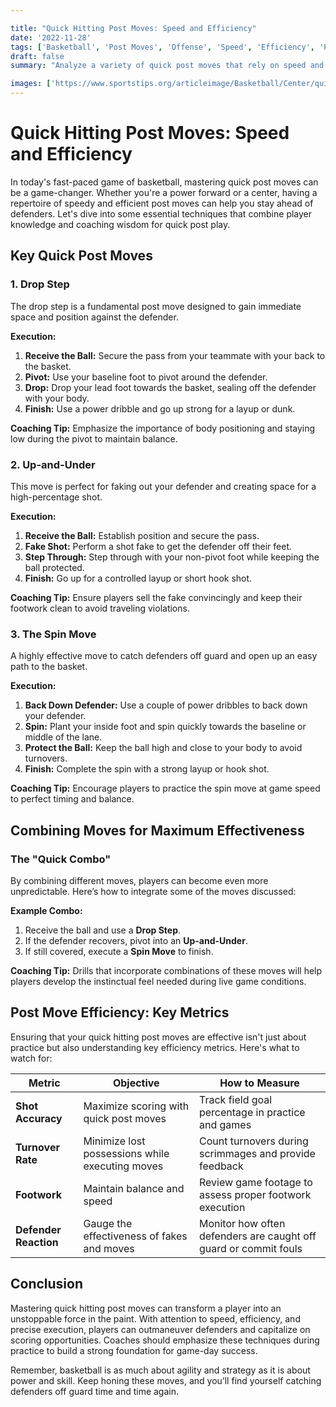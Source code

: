 ```yaml
---

title: "Quick Hitting Post Moves: Speed and Efficiency"
date: '2022-11-28'
tags: ['Basketball', 'Post Moves', 'Offense', 'Speed', 'Efficiency', 'Player Development', 'Coaching', 'Skills', 'Techniques', 'Defenders']
draft: false
summary: "Analyze a variety of quick post moves that rely on speed and efficiency to catch defenders off guard."

images: ['https://www.sportstips.org/articleimage/Basketball/Center/quick_hitting_post_moves_speed_and_efficiency.webp']
---
```


# Quick Hitting Post Moves: Speed and Efficiency

In today's fast-paced game of basketball, mastering quick post moves can be a game-changer. Whether you're a power forward or a center, having a repertoire of speedy and efficient post moves can help you stay ahead of defenders. Let's dive into some essential techniques that combine player knowledge and coaching wisdom for quick post play.

## Key Quick Post Moves

### 1. Drop Step

The drop step is a fundamental post move designed to gain immediate space and position against the defender.

**Execution:**
1. **Receive the Ball:** Secure the pass from your teammate with your back to the basket.
2. **Pivot:** Use your baseline foot to pivot around the defender.
3. **Drop:** Drop your lead foot towards the basket, sealing off the defender with your body.
4. **Finish:** Use a power dribble and go up strong for a layup or dunk.

**Coaching Tip:** Emphasize the importance of body positioning and staying low during the pivot to maintain balance.

### 2. Up-and-Under

This move is perfect for faking out your defender and creating space for a high-percentage shot.

**Execution:**
1. **Receive the Ball:** Establish position and secure the pass.
2. **Fake Shot:** Perform a shot fake to get the defender off their feet.
3. **Step Through:** Step through with your non-pivot foot while keeping the ball protected.
4. **Finish:** Go up for a controlled layup or short hook shot.

**Coaching Tip:** Ensure players sell the fake convincingly and keep their footwork clean to avoid traveling violations.

### 3. The Spin Move

A highly effective move to catch defenders off guard and open up an easy path to the basket.

**Execution:**
1. **Back Down Defender:** Use a couple of power dribbles to back down your defender.
2. **Spin:** Plant your inside foot and spin quickly towards the baseline or middle of the lane.
3. **Protect the Ball:** Keep the ball high and close to your body to avoid turnovers.
4. **Finish:** Complete the spin with a strong layup or hook shot.

**Coaching Tip:** Encourage players to practice the spin move at game speed to perfect timing and balance.

## Combining Moves for Maximum Effectiveness

### The "Quick Combo"

By combining different moves, players can become even more unpredictable. Here’s how to integrate some of the moves discussed:

**Example Combo:**
1. Receive the ball and use a **Drop Step**.
2. If the defender recovers, pivot into an **Up-and-Under**.
3. If still covered, execute a **Spin Move** to finish.

**Coaching Tip:** Drills that incorporate combinations of these moves will help players develop the instinctual feel needed during live game conditions.

## Post Move Efficiency: Key Metrics

Ensuring that your quick hitting post moves are effective isn't just about practice but also understanding key efficiency metrics. Here's what to watch for:

| Metric | Objective | How to Measure |
|--------|-----------|----------------|
| **Shot Accuracy** | Maximize scoring with quick post moves | Track field goal percentage in practice and games |
| **Turnover Rate** | Minimize lost possessions while executing moves | Count turnovers during scrimmages and provide feedback |
| **Footwork** | Maintain balance and speed | Review game footage to assess proper footwork execution |
| **Defender Reaction** | Gauge the effectiveness of fakes and moves | Monitor how often defenders are caught off guard or commit fouls |

## Conclusion

Mastering quick hitting post moves can transform a player into an unstoppable force in the paint. With attention to speed, efficiency, and precise execution, players can outmaneuver defenders and capitalize on scoring opportunities. Coaches should emphasize these techniques during practice to build a strong foundation for game-day success.

Remember, basketball is as much about agility and strategy as it is about power and skill. Keep honing these moves, and you’ll find yourself catching defenders off guard time and time again.
```